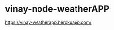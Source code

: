 # vinay-node-weatherAPP


<a href="https://vinay-weatherapp.herokuapp.com/">https://vinay-weatherapp.herokuapp.com/</a>
